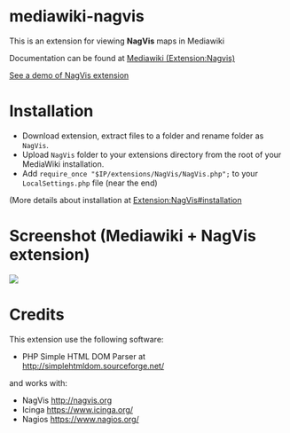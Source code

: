 # mediawiki-nagvis

This is an extension for viewing **NagVis** maps in Mediawiki

Documentation can be found at [Mediawiki (Extension:Nagvis)](http://www.mediawiki.org/wiki/Extension:NagVis)

[See a demo of NagVis extension](http://www.delegacionprovincial.com/mediawiki/index.php/Gestion_Online:IcingaNagvis16)

# Installation

- Download extension, extract files to a folder and rename folder as `NagVis`.
- Upload `NagVis` folder to your extensions directory from the root of your MediaWiki installation.
- Add `require_once "$IP/extensions/NagVis/NagVis.php";` to your `LocalSettings.php` file (near the end)

(More details about installation at [Extension:NagVis#installation](https://www.mediawiki.org/wiki/Extension:NagVis#Installation)

# Screenshot (Mediawiki + NagVis extension)
![](https://upload.wikimedia.org/wikipedia/mediawiki/1/14/NagVis_Header.png)

# Credits
This extension use the following software:
- PHP Simple HTML DOM Parser at http://simplehtmldom.sourceforge.net/

and works with:
- NagVis http://nagvis.org
- Icinga https://www.icinga.org/
- Nagios https://www.nagios.org/
